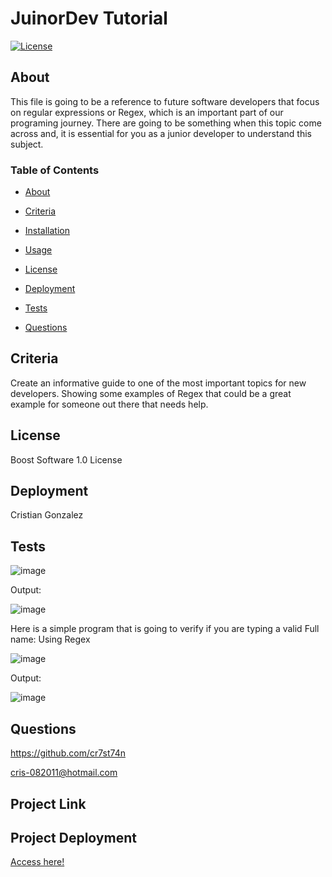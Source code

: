
# JuinorDev Tutorial

[![License](https://img.shields.io/badge/License-Apache_2.0-yellowgreen.svg)](https://opensource.org/licenses/Apache-2.0)  

## About
This file is going to be a reference to future software developers that focus on regular expressions or Regex, which is an important part of our programing journey. There are going to be something when this topic come across and, it is essential for you as a junior developer to understand this subject.

### Table of Contents
 * [About](#About)

 * [Criteria](#Criteria)

 * [Installation](#Installation)

 * [Usage](#Usage)

 * [License](#License)

 * [Deployment](#Deployment)

 * [Tests](#Tests)

 * [Questions](#Questions)



## Criteria
Create an informative guide to one of the most important topics for new developers. Showing some examples of Regex that could be a great example for someone out there that needs help. 


## License
Boost Software 1.0 License

## Deployment
Cristian Gonzalez

## Tests

![image](https://user-images.githubusercontent.com/34308684/184455554-c92527be-5d17-41d6-99f3-37e06df3d6e2.png)

Output:

![image](https://user-images.githubusercontent.com/34308684/184455572-4e45870b-734a-4e3c-9b42-8464cc7755ab.png)

Here is a simple program that is going to verify if you are typing a valid Full name: Using Regex

![image](https://user-images.githubusercontent.com/34308684/184455757-b77ea3c6-efe1-4542-a89f-590ba5fd46b5.png)

 Output:
 
 ![image](https://user-images.githubusercontent.com/34308684/184455793-98129d48-11f2-42b9-818b-1a37811c2675.png)

## Questions
 
https://github.com/cr7st74n

cris-082011@hotmail.com

## Project Link


## Project Deployment
[Access here!]()

